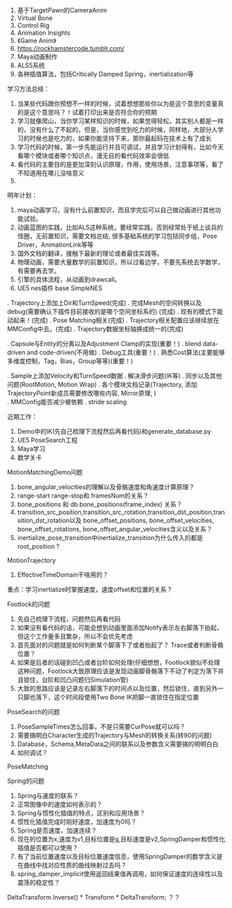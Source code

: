 1. 基于TargetPawn的CameraAnim
2. Virtual Bone
3. Control Rig
4. Animation Insights
5. 《Game Anim》
6. https://rockhamstercode.tumblr.com/
7. Maya动画制作
8. ALS5系统
9. 各种插值算法，包括Critically Damped Spring，inertialization等


学习方法总结：
1. 当某些代码跟你预想不一样的时候，试着想想那些你以为是这个意思的变量真的是这个意思吗？！试着打印出来是否符合你的预期
2. 学习就像爬山，当你学习某样知识的时候，如果觉得轻松，其实别人都是一样的，没有什么了不起的，但是，当你感觉到吃力的时候，同样地，大部分人学习的时候也是吃力的，如果你能坚持下来，那你最起码在技术上有了成长
3. 学习代码的时候，第一步先能运行并且可调试，并且学习计划得有，比如今天看哪个模块或者哪个知识点，漫无目的看代码效率会很低
4. 看代码的主要目的是更加深刻认识原理，作用，使用场景，注意事项等，看了不知道用在哪儿没啥意义
5. 


明年计划：
1. maya动画学习，没有什么前置知识，而且学完后可以自己做动画进行其他功能试验。
2. 动画蓝图的实践，比如ALS这种系统，要经常实践，否则经常处于纸上谈兵的怪圈，无前置知识，需要文档总结, 很多基础系统的学习包括同步组，Pose Driver，AnimationLink等等
3. 国外文档的翻译，接触下最新的理论或者最佳实践等。
4. 物理动画，需要大量数学的前置知识，所以过看边学，不要先系统去学数学，有需要再去学。
5. 引擎的具体流程，从动画到drawcall。
6. UE5 nes插件 base SimpleNES







. Trajectory上添加上Dir和TurnSpeed(完成)
. 完成Mesh的空间转换以及debug(需要确认下插件目前接收的是哪个空间坐标系的) (完成)
. 现有的模式下能动起来！(完成)
. Pose Matching相关(完成)
. Trajectory相关配置应该继续放在MMConfig中去。(完成)
. Trajectory数据坐标轴换成统一的(完成)






. Capsule与Entity的分离以及Adjustment Clamp的实现(重要！)
. blend data-driven and code-driven(不用做)
. Debug工具(重要！)
. 熟悉Cost算法(主要能够多维度控制，Tag，Bias，Group等等)(重要！)

. Sample上添加Velocity和TurnSpeed数据
. 解决滑步问题(IK等)
. 同步以及其他问题(RootMotion, Motion Wrap)
. 各个模块文档记录(Trajectory, 添加TrajectoryPoint新成员需要修改哪些内容, Mirror原理, )  
. MMConfig能否减少被依赖
. stride scaling


近期工作：
1. Demo中的IK(先自己梳理下流程然后再看代码)和generate_database.py
2. UE5 PoseSearch工程
3. Maya学习
4. 数学关卡


MotionMatchingDemo问题
1. bone_angular_velocities的理解以及骨骼速度和角速度计算原理？
2. range-start range-stop和 framesNum的关系？
3. bone_positions 和 db.bone_positions(frame_index) 关系？
4. transition_src_position,transition_src_rotation,transition_dst_position,transition_dst_rotation以及
   bone_offset_positions, bone_offset_velocities, bone_offset_rotations, bone_offset_angular_velocities含义以及关系？
5. inertialize_pose_transition中inertialize_transition为什么传入的都是root_position？

MotionTrajectory
1. EffectiveTimeDomain干啥用的？

重点：学习inertialize时掌握速度，速度offset和位置的关系？



Footlock的问题
1. 先自己梳理下流程，问题然后再看代码
2. 如果没有看代码的话，可能会想到动画里面添加Notify表示左右脚落下抬起，但这个工作量多且繁杂，所以不会优先考虑
3. 首先面对的问题就是如何判断某个脚落下了或者抬起了？ Trace或者判断骨骼位置？
4. 如果是后者的话碰到凹凸或者台阶如何处理(仔细想想，Footlock貌似不处理这种问题，Footlock大致原理应该是发现动画脚骨骼落下不动了判定为落下并且锁住，台阶和凹凸问题归Simulation管)
5. 大致的思路应该是记录左右脚落下的时间点以及位置，然后锁住，直到另外一只脚也落下，这个时间段使用Two Bone IK把脚一直锁住在指定位置



PoseSearch的问题
1. PoseSampleTimes怎么回事，不是只需要CurPose就可以吗？
2. 需要搞明白Character生成的Trajectory与Mesh的转换关系(转90的问题)
3. Database，Schema,MetaData之间的联系以及参数含义需要搞的明明白白
4. 如何调试？

PoseMatching


Spring的问题
1. Spring与速度的联系？
2. 正常图像中的速度如何表示的？
3. Spring与惯性化插值的特点，区别和应用场景？
4. 惯性化插值完成时刚好速度，加速度为0吗？
5. Spring是否速度，加速连续？
6. 现在的位置为x,速度为v1,目标位置是g,目标速度是v2,SpringDamper和惯性化插值是否都可以使用？
7. 有了当前位置速度以及目标位置速度信息，使用SpringDamper的数学含义是在曲线中找对应性质的曲线映射过去吗？
8. spring_damper_implicit使用返回结果值再调用，如何保证速度的连续性以及震荡的稳定性？

DeltaTransform.Inverse() * Transform * DeltaTransform; ？？


